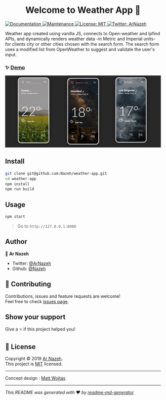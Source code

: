 <h1 align="center">Welcome to Weather App 👋</h1>
<p>
  <a href="https://github.com/Nazeh/weather-app#readme" target="_blank">
    <img alt="Documentation" src="https://img.shields.io/badge/documentation-yes-brightgreen.svg" />
  </a>
  <a href="https://github.com/Nazeh/weather-app/graphs/commit-activity" target="_blank">
    <img alt="Maintenance" src="https://img.shields.io/badge/Maintained%3F-yes-green.svg" />
  </a>
  <a href="https://github.com/Nazeh/weather-app/blob/master/LICENSE" target="_blank">
    <img alt="License: MIT" src="https://img.shields.io/github/license/Nazeh/Weather-App" />
  </a>
  <a href="https://twitter.com/ArNazeh" target="_blank">
    <img alt="Twitter: ArNazeh" src="https://img.shields.io/twitter/follow/ArNazeh.svg?style=social" />
  </a>
</p>

 Weather app created using vanilla JS, connects to Open-weather and Ipfind APIs, and dynamically renders weather data -in Metric and Imperial units- for clients city or other cities chosen with the search form.
 The search form uses a modified list from OpenWeather to suggest and validate the user's input.

### ✨ [Demo](https://raw.githack.com/Nazeh/weather-app/master/dist/index.html)

<img alt="Twitter: ArNazeh" src="docs/SharedScreenshot.jpg" />



## Install

```sh
git clone git@github.com:Nazeh/weather-app.git
cd weather-app
npm install
npm run build
```

## Usage

```sh
npm start
```

> Go to `http://127.0.0.1:8080`

## Author

👤 **Ar Nazeh**

* Twitter: [@ArNazeh](https://twitter.com/ArNazeh)
* Github: [@Nazeh](https://github.com/Nazeh)

## 🤝 Contributing

Contributions, issues and feature requests are welcome!<br />Feel free to check [issues page]( ).

## Show your support

Give a ⭐️ if this project helped you!

## 📝 License

Copyright © 2019 [Ar Nazeh](https://github.com/Nazeh).<br />
This project is [MIT](https://github.com/Nazeh/weather-app/blob/master/LICENSE) licensed.

***
Concept design : [Matt Wojtas](https://dribbble.com/)
***
_This README was generated with ❤️ by [readme-md-generator](https://github.com/kefranabg/readme-md-generator)_

